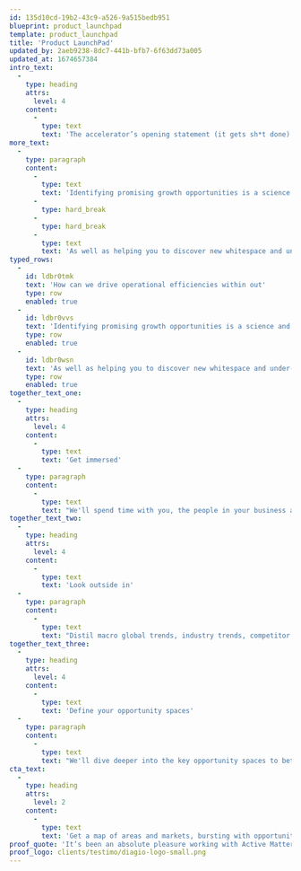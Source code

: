```yaml
---
id: 135d10cd-19b2-43c9-a526-9a515bedb951
blueprint: product_launchpad
template: product_launchpad
title: 'Product LaunchPad'
updated_by: 2aeb9238-8dc7-441b-bfb7-6f63dd73a005
updated_at: 1674657384
intro_text:
  -
    type: heading
    attrs:
      level: 4
    content:
      -
        type: text
        text: 'The accelerator’s opening statement (it gets sh*t done) go from ‘idea with potential’ to ‘validated, tangible concept with a plan’ at the speed of a studio with nitrous oxide'
more_text:
  -
    type: paragraph
    content:
      -
        type: text
        text: 'Identifying promising growth opportunities is a science and the first step to a meaningful product strategy.'
      -
        type: hard_break
      -
        type: hard_break
      -
        type: text
        text: 'As well as helping you to discover new whitespace and under-served opportunities, our rigorous opportunity pack provides a solid foundation for many future initiatives.'
typed_rows:
  -
    id: ldbr0tmk
    text: 'How can we drive operational efficiencies within out'
    type: row
    enabled: true
  -
    id: ldbr0vvs
    text: 'Identifying promising growth opportunities is a science and the first step to a meaningful product strategy'
    type: row
    enabled: true
  -
    id: ldbr0wsn
    text: 'As well as helping you to discover new whitespace and under-served opportunities, our rigorous opportunity pack provides a solid foundation for many future initiatives.'
    type: row
    enabled: true
together_text_one:
  -
    type: heading
    attrs:
      level: 4
    content:
      -
        type: text
        text: 'Get immersed'
  -
    type: paragraph
    content:
      -
        type: text
        text: "We'll spend time with you, the people in your business and your data and customer insights to understand and document your vision, company assets and unique capabilities."
together_text_two:
  -
    type: heading
    attrs:
      level: 4
    content:
      -
        type: text
        text: 'Look outside in'
  -
    type: paragraph
    content:
      -
        type: text
        text: "Distil macro global trends, industry trends, competitor activity and innovator profiles. From here we'll map your opportunity spaces."
together_text_three:
  -
    type: heading
    attrs:
      level: 4
    content:
      -
        type: text
        text: 'Define your opportunity spaces'
  -
    type: paragraph
    content:
      -
        type: text
        text: "We'll dive deeper into the key opportunity spaces to better understand the market size and maturity, and layer in your existing assets and capabilities that you can leverage to move quickly."
cta_text:
  -
    type: heading
    attrs:
      level: 2
    content:
      -
        type: text
        text: 'Get a map of areas and markets, bursting with opportunities to fill your innovation pipeline.'
proof_quote: 'It’s been an absolute pleasure working with Active Matter. The professionalism in taking time to understand our business and requirements has been fantastic.'
proof_logo: clients/testimo/diagio-logo-small.png
---
```

